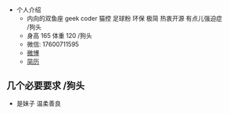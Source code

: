 ##
- 个人介绍
  - 内向的双鱼座 geek coder 猫控 足球粉 环保 极简 热衷开源 有点儿强迫症 /狗头
  - 身高 165 体重 120 /狗头
  - 微信: 17600711595
  - [微博](https://weibo.com/1505824611)
  - [简历](https://github.com/hankai17/test/blob/master/resume/template.md)

## 几个必要要求 /狗头
- 是妹子 温柔善良
